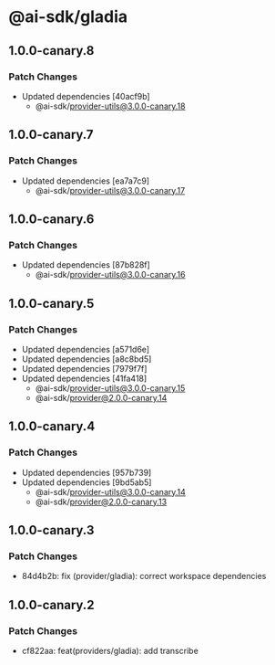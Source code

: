 # @ai-sdk/gladia

## 1.0.0-canary.8

### Patch Changes

- Updated dependencies [40acf9b]
  - @ai-sdk/provider-utils@3.0.0-canary.18

## 1.0.0-canary.7

### Patch Changes

- Updated dependencies [ea7a7c9]
  - @ai-sdk/provider-utils@3.0.0-canary.17

## 1.0.0-canary.6

### Patch Changes

- Updated dependencies [87b828f]
  - @ai-sdk/provider-utils@3.0.0-canary.16

## 1.0.0-canary.5

### Patch Changes

- Updated dependencies [a571d6e]
- Updated dependencies [a8c8bd5]
- Updated dependencies [7979f7f]
- Updated dependencies [41fa418]
  - @ai-sdk/provider-utils@3.0.0-canary.15
  - @ai-sdk/provider@2.0.0-canary.14

## 1.0.0-canary.4

### Patch Changes

- Updated dependencies [957b739]
- Updated dependencies [9bd5ab5]
  - @ai-sdk/provider-utils@3.0.0-canary.14
  - @ai-sdk/provider@2.0.0-canary.13

## 1.0.0-canary.3

### Patch Changes

- 84d4b2b: fix (provider/gladia): correct workspace dependencies

## 1.0.0-canary.2

### Patch Changes

- cf822aa: feat(providers/gladia): add transcribe
